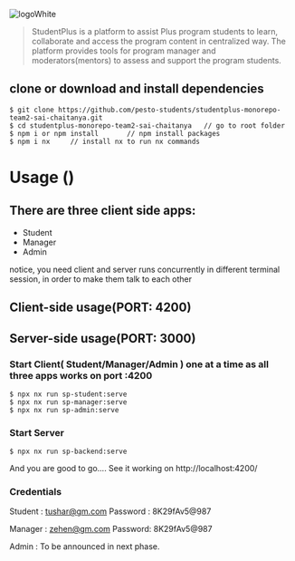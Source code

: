 ![logoWhite](https://user-images.githubusercontent.com/16851407/190343506-79cde9ec-656f-400b-954e-bc188c575153.png)

> StudentPlus is a platform to assist Plus program students to learn, collaborate and access the program content in centralized way. The platform provides tools for program manager and moderators(mentors) to assess and support the program students.

## clone or download and install dependencies
```terminal
$ git clone https://github.com/pesto-students/studentplus-monorepo-team2-sai-chaitanya.git
$ cd studentplus-monorepo-team2-sai-chaitanya   // go to root folder
$ npm i or npm install       // npm install packages
$ npm i nx     // install nx to run nx commands
```

# Usage ()

## There are three client side apps:
- Student
- Manager
- Admin

notice, you need client and server runs concurrently in different terminal session, in order to make them talk to each other

## Client-side usage(PORT: 4200)

## Server-side usage(PORT: 3000)

### Start Client( Student/Manager/Admin ) one at a time as all three apps works on port :4200

```terminal
$ npx nx run sp-student:serve
$ npx nx run sp-manager:serve
$ npx nx run sp-admin:serve
```

### Start Server

```terminal
$ npx nx run sp-backend:serve
```

And you are good to go....
See it working on 
http://localhost:4200/

### Credentials 
Student : tushar@gm.com
Password : 8K29fAv5@987

Manager : zehen@gm.com 
Password: 8K29fAv5@987

Admin : To be announced in next phase.
